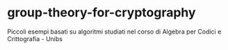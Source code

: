 # group-theory-for-cryptography
Piccoli esempi basati su algoritmi studiati nel corso di Algebra per Codici e Crittografia - Unibs
